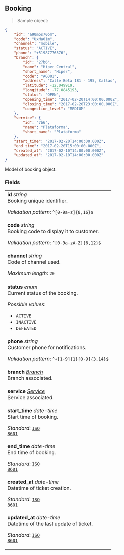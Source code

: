 
## Booking

> Sample object:

```json
{
    "id": "a90mos70om",
    "code": "UxMa01m",
    "channel": "mobile",
    "status": "ACTIVE",
    "phone": "+51987776576",
    "branch": {
        "id": "27b6",
        "name": "Hiper Central",
        "short_name": "Hiper",
        "code": "AG001",
        "address": "Calle Beta 181 - 195, Callao",
        "latitude": -12.049919,
        "longitude": -77.0845193,
        "status": "OPEN",
        "opening_time": "2017-02-20T14:00:00.000Z",
        "closing_time": "2017-02-20T23:00:00.000Z",
        "congestion_level": "MEDIUM"
    },
    "service": {
        "id": "7b6",
        "name": "Plataforma",
        "short_name": "Plataforma"
    },
    "start_time": "2017-02-20T14:00:00.000Z",
    "end_time": "2017-02-20T15:00:00.000Z",
    "created_at": "2017-02-10T14:00:00.000Z",
    "updated_at": "2017-02-10T14:00:00.000Z"
}
```

Model of booking object.

### Fields

| |
|:---|
|**id** *string* <br>Booking unique identifier. <p>*Validation pattern*: <code>^[0-9a-z]{8,16}$</code></p> |
|**code** *string* <br>Booking code to display it to customer. <p>*Validation pattern*: <code>^[0-9a-zA-Z]{6,12}$</code> |
|**channel** *string* <br>Code of channel used. <p>*Maximum length*: <code>20</code></p> |
|**status** *enum* <br>Current status of the booking. <p>*Possible values*: <ul><li><code>ACTIVE</code></li><li><code>INACTIVE</code></li><li><code>DEFEATED</code></li></ul></p> |
|**phone** *string* <br>Customer phone for notifications. <p>*Validation pattern*: <code>^\+[1-9]{1}[0-9]{3,14}$</code></p> |
|**branch** *[Branch](#branch)* <br> Branch associated.</p> |
|**service** *[Service](#service)* <br> Service associated.</p> |
|**start_time** *date-time* <br> Start time of booking. <p>*Standard*: <code>[ISO 8601](https://en.wikipedia.org/wiki/ISO_8601)</code></p> |
|**end_time** *date-time* <br> End time of booking.<p>*Standard*: <code>[ISO 8601](https://en.wikipedia.org/wiki/ISO_8601)</code></p>  |
|**created_at** *date-time* <br> Datetime of ticket creation. <p>*Standard*: <code>[ISO 8601](https://en.wikipedia.org/wiki/ISO_8601)</code></p> |
|**updated_at** *date-time* <br> Datetime of the last update of ticket. <p>*Standard*: <code>[ISO 8601](https://en.wikipedia.org/wiki/ISO_8601)</code></p>  |
